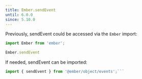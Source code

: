 ```yaml
---
title: Ember.sendEvent
until: 6.0.0
since: 5.10.0
---
```



Previously, sendEvent could be accessed via the `Ember` import:
```js
import Ember from 'ember';

Ember.sendEvent

```

 If needed, sendEvent can be imported:
```js
import { sendEvent } from '@ember/object/events';```
